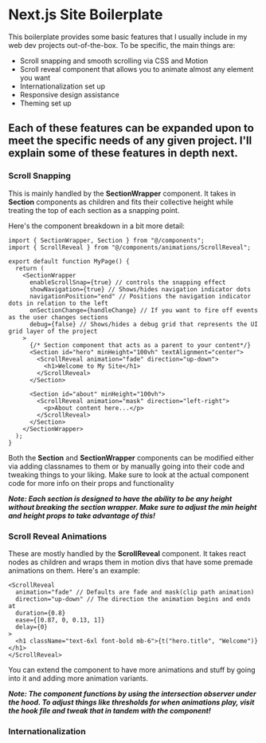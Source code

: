 # Next.js Site Boilerplate

This boilerplate provides some basic features that I usually include in my web dev projects out-of-the-box. To be specific, the main things are:

- Scroll snapping and smooth scrolling via CSS and Motion
- Scroll reveal component that allows you to animate almost any element you want
- Internationalization set up
- Responsive design assistance
- Theming set up

## Each of these features can be expanded upon to meet the specific needs of any given project. I'll explain some of these features in depth next.

### Scroll Snapping

This is mainly handled by the **SectionWrapper** component. It takes in **Section** components as children and fits their collective height while treating the top of each section as a snapping point.

Here's the component breakdown in a bit more detail:

```tsx
import { SectionWrapper, Section } from "@/components";
import { ScrollReveal } from "@/components/animations/ScrollReveal";

export default function MyPage() {
  return (
    <SectionWrapper
      enableScrollSnap={true} // controls the snapping effect
      showNavigation={true} // Shows/hides navigation indicator dots
      navigationPosition="end" // Positions the navigation indicator dots in relation to the left
      onSectionChange={handleChange} // If you want to fire off events as the user changes sections
      debug={false} // Shows/hides a debug grid that represents the UI grid layer of the project
    >
      {/* Section component that acts as a parent to your content*/}
      <Section id="hero" minHeight="100vh" textAlignment="center">
        <ScrollReveal animation="fade" direction="up-down">
          <h1>Welcome to My Site</h1>
        </ScrollReveal>
      </Section>

      <Section id="about" minHeight="100vh">
        <ScrollReveal animation="mask" direction="left-right">
          <p>About content here...</p>
        </ScrollReveal>
      </Section>
    </SectionWrapper>
  );
}
```

Both the **Section** and **SectionWrapper** components can be modified either via adding classnames to them or by manually going into their code and tweaking things to your liking. Make sure to look at the actual component code for more info on their props and functionality

***Note: Each section is designed to have the ability to be any height without breaking the section wrapper. Make sure to adjust the min height and height props to take advantage of this!***

### Scroll Reveal Animations

These are mostly handled by the **ScrollReveal** component. It takes react nodes as children and wraps them in motion divs that have some premade animations on them. Here's an example:

```tsx
<ScrollReveal
  animation="fade" // Defaults are fade and mask(clip path animation)
  direction="up-down" // The direction the animation begins and ends at
  duration={0.8}
  ease={[0.87, 0, 0.13, 1]}
  delay={0}
>
  <h1 className="text-6xl font-bold mb-6">{t("hero.title", "Welcome")}</h1>
</ScrollReveal>
```

You can extend the component to have more animations and stuff by going into it and adding more animation variants.

***Note: The component functions by using the intersection observer under the hood. To adjust things like thresholds for when animations play, visit the hook file and tweak that in tandem with the component!***

### Internationalization


